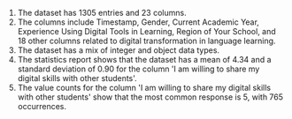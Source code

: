 1. The dataset has 1305 entries and 23 columns.
2. The columns include Timestamp, Gender, Current Academic Year, Experience Using Digital Tools in Learning, Region of Your School, and 18 other columns related to digital transformation in language learning.
3. The dataset has a mix of integer and object data types.
4. The statistics report shows that the dataset has a mean of 4.34 and a standard deviation of 0.90 for the column 'I am willing to share my digital skills with other students'.
5. The value counts for the column 'I am willing to share my digital skills with other students' show that the most common response is 5, with 765 occurrences.
